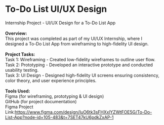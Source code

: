 # To-Do List UI/UX Design
Internship Project - UI/UX Design for a To-Do List App
<br>
<br>
**Overview:**
<br>
This project was completed as part of my UI/UX Internship, where I designed a To-Do List App from wireframing to high-fidelity UI design.
<br>
<br>
**Project Tasks:**
<br>
Task 1: Wireframing - Created low-fidelity wireframes to outline user flow.
<br>
Task 2: Prototyping - Developed an interactive prototype and conducted usability testing.
<br>
Task 3: UI Design - Designed high-fidelity UI screens ensuring consistency, color theory, and user experience principles.
<br>
<br>
**Tools Used:**
<br>
Figma (for wireframing, prototyping & UI design)
<br>
GitHub (for project documentation)
<br>
Figma Project Link:https://www.figma.com/design/IuO6tk3sFHXxlYZWtFOE5G/To-Do-List-App?node-id=105-483&t=7SET47kU6pdkZxAP-1
